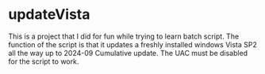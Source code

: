 # updateVista

This is a project that I did for fun while trying to learn batch script.
The function of the script is that it updates a freshly installed windows Vista SP2 all the way up to 2024-09 Cumulative update.
The UAC must be disabled for the script to work.
